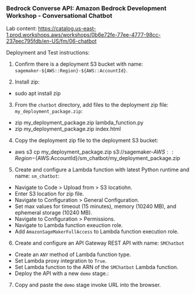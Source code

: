 ### Bedrock Converse API: Amazon Bedrock Development Workshop - Conversational Chatbot

Lab content: https://catalog.us-east-1.prod.workshops.aws/workshops/0b6e72fe-77ee-4777-98cc-237eec795fdb/en-US/fm/06-chatbot

Deployment and Test instructions:

1. Confirm there is a deployment S3 bucket with name: `sagemaker-${AWS::Region}-${AWS::AccountId}`.

2. Install zip:
   
- sudo apt install zip
  
3. From the `chatbot` directory, add files to the deployment zip file: `my_deployment_package.zip`:
   
- zip my_deployment_package.zip lambda_function.py
- zip my_deployment_package.zip index.html

4. Copy the deployment zip file to the deployment S3 bucket:

- aws s3 cp my_deployment_package.zip s3://sagemaker-${AWS::Region}-${AWS:AccountId}/sm_chatbot/my_deployment_package.zip

5. Create and configure a Lambda function with latest Python runtime and name: `sm_chatbot`:

- Navigate to Code > Upload from > S3 locatiohn.
- Enter S3 location for zip file.
- Navigate to Configuration > General Configuration.
- Set max values for timeout (15 minutes), memory (10240 MB), and ephemeral storage (10240 MB).
- Navigate to Configuration > Permissions.
- Navigate to Lambda function exeuction role.
- Add `AmazonSageMakerFullAccess` to Lambda function execution role.

6. Create and configure an API Gateway REST API with name: `SMChatbot`

- Create an `ANY` method of Lambda function type.
- Set Lambda proxy integration to `True`.
- Set Lambda function to the ARN of the `SMChatbot` Lambda function.
- Deploy the API with a new `demo` stage.:

7. Copy and paste the `demo` stage invoke URL into the browser.

